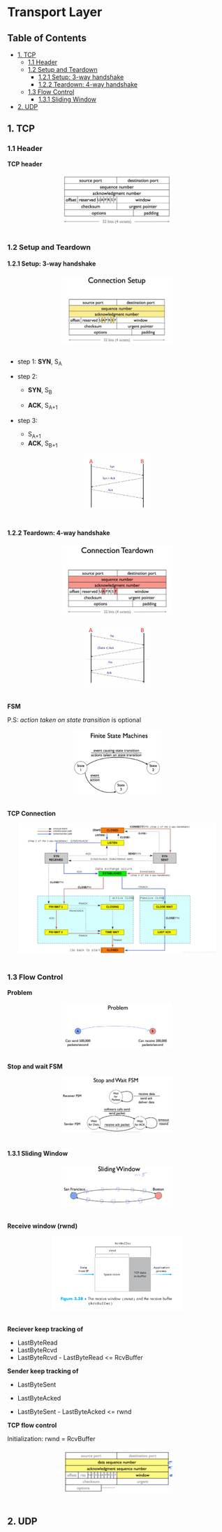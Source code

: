 # Transport Layer

Table of Contents
-----------------

* [1. TCP](#1-tcp)
   * [1.1 Header](#11-header)
   * [1.2 Setup and Teardown](#12-setup-and-teardown)
      * [1.2.1 Setup: 3-way handshake](#121-setup-3-way-handshake)
      * [1.2.2 Teardown: 4-way handshake](#122-teardown-4-way-handshake)
   * [1.3 Flow Control](#13-flow-control)
      * [1.3.1 Sliding Window](#131-sliding-window)
* [2. UDP](#2-udp)



## 1. TCP

### 1.1 Header

**TCP header**


<div align="center"> <img src="image-20210226165610010.png" width="50%"/> </div><br>

### 1.2 Setup and Teardown

#### 1.2.1 Setup: 3-way handshake

<div align="center"> <img src="image-20210226173526009.png" width="50%"/> </div><br>

- step 1: **SYN**, S<sub>A</sub>

- step 2:

  - **SYN**, S<sub>B</sub>

  - **ACK**, S<sub>A+1</sub>

- step 3:

  - S<sub>A+1</sub>
  - **ACK**, S<sub>B+1</sub>

<div align="center"> <img src="image-20210225143351607.png" width="30%"/> </div><br>



#### 1.2.2 Teardown: 4-way handshake

<div align="center"> <img src="image-20210226184427464.png" width="50%"/> </div><br>



<div align="center"> <img src="image-20210225143816877.png" width="30%"/> </div><br>

**FSM**

P.S: *action taken on state transition* is optional

<div align="center"> <img src="image-20210225180344409.png" width="40%"/> </div><br>

**TCP Connection**

<div align="center"> <img src="image-20210225183359173.png" width="90%"/> </div><br>



### 1.3 Flow Control

**Problem**

<div align="center"> <img src="image-20210226120224860.png" width="50%"/> </div><br>



**Stop and wait FSM**

<div align="center"> <img src="image-20210226121825605.png" width="50%"/> </div><br>




#### 1.3.1 Sliding Window

<div align="center"> <img src="image-20210226125825295.png" width="50%"/> </div><br>

**Receive window (rwnd)**

<div align="center"> <img src="sliding-window.png" width="60%"/> </div><br>

**Reciever keep tracking of**

- LastByteRead
- LastByteRcvd
- LastByteRcvd - LastByteRead <= RcvBuffer



**Sender keep tracking of**

- LastByteSent
- LastByteAcked

- LastByteSent - LastByteAcked <= rwnd



**TCP flow control**

Initialization: rwnd = RcvBuffer

<div align="center"> <img src="image-20210226163617682.png" width="50%"/> </div><br>





## 2. UDP



